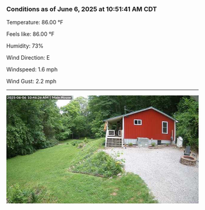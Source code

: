 ### Conditions as of June 6, 2025 at 10:51:41 AM CDT 

Temperature: 86.00 &deg;F

Feels like: 86.00 &deg;F

Humidity: 73%

Wind Direction: E

Windspeed: 1.6 mph

Wind Gust: 2.2 mph

---

<img src="./images/latest.jpeg"/>

